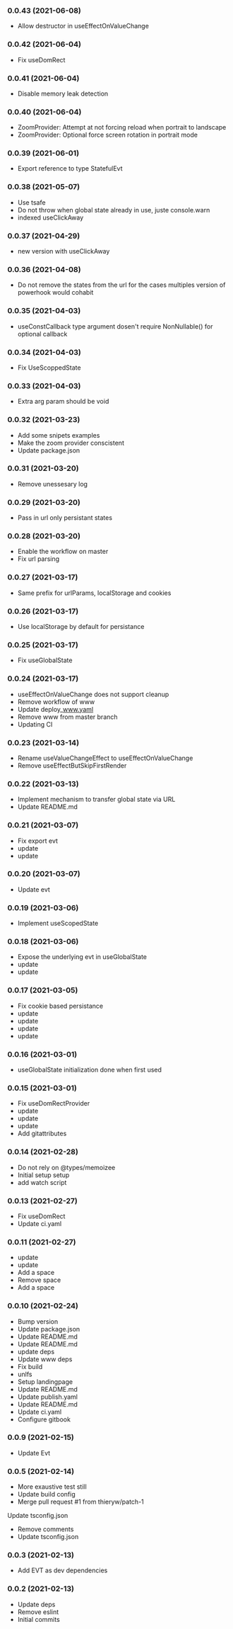 ### **0.0.43** (2021-06-08)  
  
- Allow destructor in useEffectOnValueChange    
  
### **0.0.42** (2021-06-04)  
  
- Fix useDomRect    
  
### **0.0.41** (2021-06-04)  
  
- Disable memory leak detection    
  
### **0.0.40** (2021-06-04)  
  
- ZoomProvider: Attempt at not forcing reload when portrait to landscape  
- ZoomProvider: Optional force screen rotation in portrait mode    
  
### **0.0.39** (2021-06-01)  
  
- Export reference to type StatefulEvt    
  
### **0.0.38** (2021-05-07)  
  
- Use tsafe  
- Do not throw when global state already in use, juste console.warn  
- indexed useClickAway    
  
### **0.0.37** (2021-04-29)  
  
- new version with useClickAway    
  
### **0.0.36** (2021-04-08)  
  
- Do not remove the states from the url for the cases multiples version of powerhook would cohabit    
  
### **0.0.35** (2021-04-03)  
  
- useConstCallback type argument dosen't require NonNullable() for optional callback    
  
### **0.0.34** (2021-04-03)  
  
- Fix UseScoppedState    
  
### **0.0.33** (2021-04-03)  
  
- Extra arg param should be void    
  
### **0.0.32** (2021-03-23)  
  
- Add some snipets examples  
- Make the zoom provider conscistent  
- Update package.json    
  
### **0.0.31** (2021-03-20)  
  
- Remove unessesary log    
  
### **0.0.29** (2021-03-20)  
  
- Pass in url only persistant states    
  
### **0.0.28** (2021-03-20)  
  
- Enable the workflow on master  
- Fix url parsing    
  
### **0.0.27** (2021-03-17)  
  
- Same prefix for urlParams, localStorage and cookies    
  
### **0.0.26** (2021-03-17)  
  
- Use localStorage by default for persistance    
  
### **0.0.25** (2021-03-17)  
  
- Fix useGlobalState    
  
### **0.0.24** (2021-03-17)  
  
- useEffectOnValueChange does not support cleanup  
- Remove workflow of www  
- Update deploy_www.yaml  
- Remove www from master branch  
- Updating CI    
  
### **0.0.23** (2021-03-14)  
  
- Rename useValueChangeEffect to useEffectOnValueChange  
- Remove useEffectButSkipFirstRender    
  
### **0.0.22** (2021-03-13)  
  
- Implement mechanism to transfer global state via URL  
- Update README.md    
  
### **0.0.21** (2021-03-07)  
  
- Fix export evt  
- update  
- update    
  
### **0.0.20** (2021-03-07)  
  
- Update evt    
  
### **0.0.19** (2021-03-06)  
  
- Implement useScopedState    
  
### **0.0.18** (2021-03-06)  
  
- Expose the underlying evt in useGlobalState  
- update  
- update    
  
### **0.0.17** (2021-03-05)  
  
- Fix cookie based persistance  
- update  
- update  
- update  
- update    
  
### **0.0.16** (2021-03-01)  
  
- useGlobalState initialization done when first used    
  
### **0.0.15** (2021-03-01)  
  
- Fix useDomRectProvider  
- update  
- update  
- update  
- Add gitattributes    
  
### **0.0.14** (2021-02-28)  
  
- Do not rely on @types/memoizee  
- Initial setup setup  
- add watch script    
  
### **0.0.13** (2021-02-27)  
  
- Fix useDomRect  
- Update ci.yaml    
  
### **0.0.11** (2021-02-27)  
  
- update  
- update  
- Add a space  
- Remove space  
- Add a space    
  
### **0.0.10** (2021-02-24)  
  
- Bump version  
- Update package.json  
- Update README.md  
- Update README.md  
- update deps  
- Update www deps  
- Fix build  
- unlfs  
- Setup landingpage  
- Update README.md  
- Update publish.yaml  
- Update README.md  
- Update ci.yaml  
- Configure gitbook    
  
### **0.0.9** (2021-02-15)  
  
- Update Evt    
  
### **0.0.5** (2021-02-14)  
  
- More exaustive test still  
- Update build config  
- Merge pull request #1 from thieryw/patch-1

Update tsconfig.json  
- Remove comments  
- Update tsconfig.json    
  
### **0.0.3** (2021-02-13)  
  
- Add EVT as dev dependencies    
  
### **0.0.2** (2021-02-13)  
  
- Update deps  
- Remove eslint  
- Initial commits    
  

